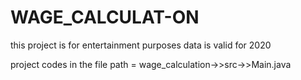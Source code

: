 # WAGE_CALCULAT-ON
this project is for entertainment purposes
data is valid for 2020

project codes in the file path = wage_calculation->>src->>Main.java
